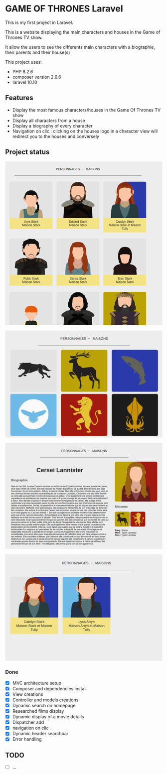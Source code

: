 # GAME OF THRONES Laravel

This is my first project in Laravel.

This is a website displaying the main characters and houses in the Game of Thrones TV show.

It allow the users to see the differents main characters with a biographie, their parents and their house(s)

This project uses:

- PHP 8.2.6
- composer version 2.6.6
- laravel 10.10

## Features

- Display the most famous characters/houses in the Game Of Thrones TV show
- Display all characters from a house
- Display a biography of every character
- Navigation on clic : clicking on the houses logo in a character view will redirect you to the houses and conversely

## Project status

![homepage](public/assets/img/homepage.png)

![houses-page](public/assets/img/houses.png)

![character-page](public/assets/img/character.png)

![character-by-house](public/assets/img/characters-by-house.png)

### Done

- [x] MVC architecture setup
- [x] Composer and dependencies install
- [x] View creations
- [x] Controller and models creations
- [x] Dynamic search on homepage
- [x] Researched films display
- [x] Dynamic display of a movie details
- [x] Dispatcher add
- [x] navigation on clic
- [x] Dynamic header searchbar
- [x] Error handling

## TODO

- [ ] ...

